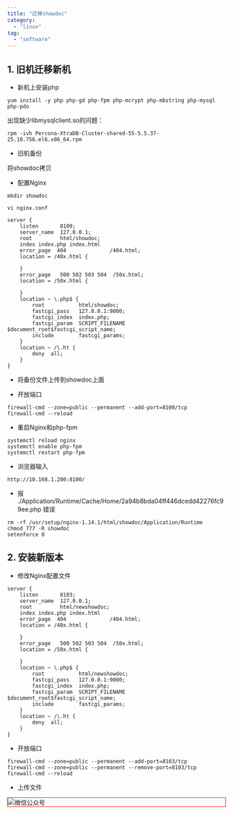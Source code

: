 ```yaml
---
title: "迁移showdoc"
category:
  - "linux"
tag:
  - "software"
---
```



## 1. 旧机迁移新机

- 新机上安装php

```shell
yum install -y php php-gd php-fpm php-mcrypt php-mbstring php-mysql php-pdo
```

出现缺少libmysqlclient.so的问题：

```shell
rpm -ivh Percona-XtraDB-Cluster-shared-55-5.5.37-25.10.756.el6.x86_64.rpm
```

- 旧机备份

将showdoc拷贝

- 配置Nginx

```shell
mkdir showdoc

vi nginx.conf

server {
    listen       8100;
    server_name  127.0.0.1;
    root         html/showdoc;
    index index.php index.html
    error_page  404              /404.html;
    location = /40x.html {

    }
    error_page   500 502 503 504  /50x.html;
    location = /50x.html {

    }
    location ~ \.php$ {
        root           html/showdoc;
        fastcgi_pass   127.0.0.1:9000;
        fastcgi_index  index.php;
        fastcgi_param  SCRIPT_FILENAME  $document_root$fastcgi_script_name;
        include        fastcgi_params;
    }
    location ~ /\.ht {
        deny  all;
    }
}
```

- 将备份文件上传到showdoc上面

- 开放端口

```shell
firewall-cmd --zone=public --permanent --add-port=8100/tcp
firewall-cmd --reload
```

- 重启Nginx和php-fpm

```shell
systemctl reload nginx
systemctl enable php-fpm
systemctl restart php-fpm
```

- 浏览器输入

```shell
http://10.168.1.200:8100/
```

- 报 ./Application/Runtime/Cache/Home/2a94b8bda04ff446dcedd42276fc99ee.php 错误

```shell
rm -rf /usr/setup/nginx-1.14.1/html/showdoc/Application/Runtime
chmod 777 -R showdoc
setenforce 0
```

## 2. 安装新版本

- 修改Nginx配置文件

```shell
server {
    listen       8103;
    server_name  127.0.0.1;
    root         html/newshowdoc;
    index index.php index.html
    error_page  404              /404.html;
    location = /40x.html {

    }
    error_page   500 502 503 504  /50x.html;
    location = /50x.html {

    }
    location ~ \.php$ {
        root           html/newshowdoc;
        fastcgi_pass   127.0.0.1:9000;
        fastcgi_index  index.php;
        fastcgi_param  SCRIPT_FILENAME  $document_root$fastcgi_script_name;
        include        fastcgi_params;
    }
    location ~ /\.ht {
        deny  all;
    }
}
```

- 开放端口

```shell
firewall-cmd --zone=public --permanent --add-port=8103/tcp
firewall-cmd --zone=public --permanent --remove-port=8103/tcp
firewall-cmd --reload
```

- 上传文件
<img style="border:1px red solid; display:block; margin:0 auto;" :src="$withBase('/qrcode.jpg')" alt="微信公众号" />
